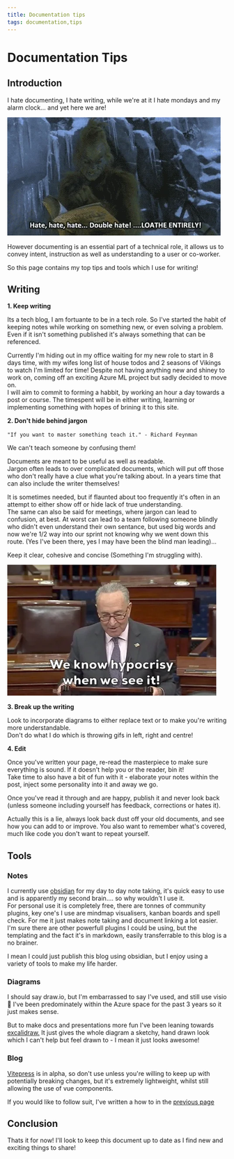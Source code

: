 ```yaml
---
title: Documentation tips
tags: documentation,tips
---
```

# Documentation Tips

## Introduction

I hate documenting, I hate writing, while we're at it I hate mondays and my alarm clock... and yet here we are!

![hate](../assets/docs/hate.gif)

However documenting is an essential part of a technical role, it allows us to convey intent, instruction as well as understanding to a user or co-worker.

So this page contains my top tips and tools which I use for writing!


## Writing

**1. Keep writing**

Its a tech blog, I am fortuante to be in a tech role.
So I've started the habit of keeping notes while working on something new, or even solving a problem.
Even if it isn't something published it's always something that can be referenced.

Currently I'm hiding out in my office waiting for my new role to start in 8 days time, with my wifes long list of house todos and 2 seasons of Vikings to watch I'm limited for time!
Despite not having anything new and shiney to work on, coming off an exciting Azure ML project but sadly decided to move on.<br/> I will aim to commit to forming a habbit, by working an hour a day towards a post or course.
The timespent will be in either writing, learning or implementing something with hopes of brining it to this site.

**2. Don't hide behind jargon**

`"If you want to master something teach it." - Richard Feynman`

We can't teach someone by confusing them!

Documents are meant to be useful as well as readable.<br/>
Jargon often leads to over complicated documents, which will put off those who don't really have a clue what you're talking about. In a years time that can also include the writer themselves!

It is sometimes needed, but if flaunted about too frequently it's often in an attempt to either show off or hide lack of true understanding.<br/>
The same can also be said for meetings, where jargon can lead to confusion, at best. At worst can lead to a team following someone blindly who didn't even understand their own sentance, but used big words and now we're 1/2 way into our sprint not knowing why we went down this route. (Yes I've been there, yes I may have been the blind man leading)...

Keep it clear, cohesive and concise (Something I'm struggling with).

![Contridiction](../assets/docs/hypo.gif)

**3. Break up the writing**

Look to incorporate diagrams to either replace text or to make you're writing more understandable.<br/>
Don't do what I do which is throwing gifs in left, right and centre!

**4. Edit**

Once you've written your page, re-read the masterpiece to make sure everything is sound.
If it doesn't help you or the reader, bin it!<br/>
Take time to also have a bit of fun with it - elaborate your notes within the post, inject some personality into it and away we go.

Once you've read it through and are happy, publish it and never look back (unless someone including yourself has feedback, corrections or hates it).

Actually this is a lie, always look back dust off your old documents, and see how you can add to or improve.
You also want to remember what's covered, much like code you don't want to repeat yourself.

## Tools

### Notes

I currently use [obsidian](https://obsidian.md/) for my day to day note taking, it's quick easy to use and is apparently my second brain.... so why wouldn't I use it.<br/>
For personal use it is completely free, there are tonnes of community plugins, key one's I use are mindmap visualisers, kanban boards and spell check.
For me it just makes note taking and document linking a lot easier.<br/>
I'm sure there are other powerfull plugins I could be using, but the templating and the fact it's in markdown, easily transferrable to this blog is a no brainer.

I mean I could just publish this blog using obsidian, but I enjoy using a variety of tools to make my life harder.

### Diagrams

I should say draw.io, but I'm embarrassed to say I've used, and still use visio 🫣
I've been predominately within the Azure space for the past 3 years so it just makes sense.

But to make docs and presentations more fun I've been leaning towards [excalidraw.](https://excalidraw.com/)
It just gives the whole diagram a sketchy, hand drawn look which I can't help but feel drawn to - I mean it just looks awesome!

### Blog

[Vitepress](https://vitepress.vuejs.org/guide/what-is-vitepress) is in alpha, so don't use unless you're willing to keep up with potentially breaking changes, but it's extremely lightweight, whilst still allowing the use of vue components.

If you would like to follow suit, I've written a how to in the [previous page](./this-blog.md)

## Conclusion

Thats it for now!
I'll look to keep this document up to date as I find new and exciting things to share!